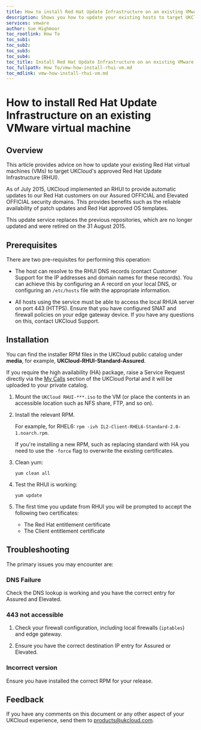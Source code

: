 ```yaml
---
title: How to install Red Hat Update Infrastructure on an existing VMware virtual machine | UKCloud Ltd
description: Shows you how to update your existing hosts to target UKCloud's approved Red Hat Update Infrastructure (RHUI)
services: vmware
author: Sue Highmoor
toc_rootlink: How To
toc_sub1: 
toc_sub2:
toc_sub3:
toc_sub4:
toc_title: Install Red Hat Update Infrastructure on an existing VMware virtual machine
toc_fullpath: How To/vmw-how-install-rhui-vm.md
toc_mdlink: vmw-how-install-rhui-vm.md
---
```


# How to install Red Hat Update Infrastructure on an existing VMware virtual machine

## Overview

This article provides advice on how to update your existing Red Hat virtual machines (VMs) to target UKCloud's approved Red Hat Update Infrastructure (RHUI).

As of July 2015, UKCloud implemented an RHUI to provide automatic updates to our Red Hat customers on our Assured OFFICIAL and Elevated OFFICIAL security domains. This provides benefits such as the reliable availability of patch updates and Red Hat approved OS templates.

This update service replaces the previous repositories, which are no longer updated and were retired on the 31 August 2015.

## Prerequisites

There are two pre-requisites for performing this operation:

- The host can resolve to the RHUI DNS records (contact Customer Support for the IP addresses and domain names for these records). You can achieve this by configuring an A record on your local DNS, or configuring an `/etc/hosts` file with the appropriate information.

- All hosts using the service must be able to access the local RHUA server on port 443 (HTTPS). Ensure that you have configured SNAT and firewall policies on your edge gateway device. If you have any questions on this, contact UKCloud Support.

## Installation

You can find the installer RPM files in the UKCloud public catalog under **media**, for example, **UKCloud-RHUI-Standard-Assured**.

If you require the high availability (HA) package, raise a Service Request directly via the [My Calls](https://portal.ukcloud.com/support/my_calls) section of the UKCloud Portal and it will be uploaded to your private catalog.

1. Mount the `UKCloud RHUI-***.iso` to the VM (or place the contents in an accessible location such as NFS share, FTP, and so on).

2. Install the relevant RPM.

    For example, for RHEL6: `rpm -ivh IL2-Client-RHEL6-Standard-2.0-1.noarch.rpm`.

    If you're installing a new RPM, such as replacing standard with HA you need to use the `-force` flag to overwrite the existing certificates.

3. Clean yum:

       yum clean all

4. Test the RHUI is working:

       yum update

5. The first time you update from RHUI you will be prompted to accept the following two certificates:

    - The Red Hat entitlement certificate
    - The Client entitlement certificate

## Troubleshooting

The primary issues you may encounter are:

### DNS Failure

Check the DNS lookup is working and you have the correct entry for Assured and Elevated.

### 443 not accessible

1. Check your firewall configuration, including local firewalls (`iptables`) and edge gateway.

2. Ensure you have the correct destination IP entry for Assured or Elevated.

### Incorrect version

Ensure you have installed the correct RPM for your release.

## Feedback

If you have any comments on this document or any other aspect of your UKCloud experience, send them to <products@ukcloud.com>.
